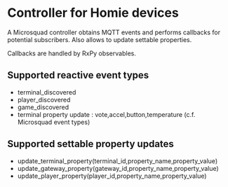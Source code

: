 # Controller for Homie devices

A Microsquad controller obtains MQTT events and performs callbacks for potential subscribers.
Also allows to update settable properties.

Callbacks are handled by RxPy observables.

## Supported reactive event types

* terminal_discovered
* player_discovered
* game_discovered
* terminal property update : vote,accel,button,temperature (c.f. Microsquad event types)

## Supported settable property updates

* update_terminal_property(terminal_id,property_name,property_value)
* update_gateway_property(gateway_id,property_name,property_value)
* update_player_property(player_id,property_name,property_value)



